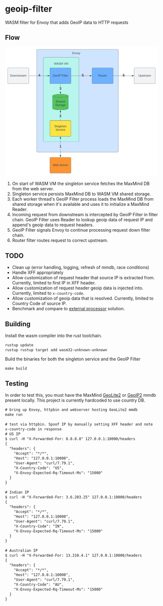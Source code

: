 # geoip-filter
WASM filter for Envoy that adds GeoIP data to HTTP requests

## Flow
![GeoIP Flow Diagram](./assets/geoip-flow.svg)

1. On start of WASM VM the singleton service fetches the MaxMind DB from the web server.
2. Singleton service persists MaxMind DB to WASM VM shared storage.
3. Each worker thread's GeoIP Filter process loads the MaxMind DB from shared storage when it's available and uses it to initialize a MaxMind Reader.
4. Incoming request from downstream is intercepted by GeoIP Filter in filter chain.  GeoIP Filter uses Reader to lookup geoip data of request IP and append's geoip data to request headers.
5. GeoIP Filter signals Envoy to continue processing request down filter chain.
6. Router filter routes request to correct upstream.

## TODO

* Clean up (error handling, logging, refresh of mmdb, race conditions)
* Handle XFF appropriately
* Allow customization of request header that source IP is extracted from. Currently, limited to first IP in XFF header.
* Allow customization of request header geoip data is injected into. Currently, limited to `x-country-code`.
* Allow customization of geoip data that is resolved. Currently, limited to Country Code of source IP.
* Benchmark and compare to [external processor](https://github.com/mburtless/geoip-processor) solution.

## Building

Install the wasm compiler into the rust toolchain.
```shell
rustup update
rustup rustup target add wasm32-unknown-unknown
```
Build the binaries for both the singleton service and the GeoIP Filter
```shell
make build
```

## Testing

In order to test this, you must have the MaxMind [GeoLite2](http://dev.maxmind.com/geoip/geoip2/geolite2/) or
[GeoIP2](http://www.maxmind.com/en/geolocation_landing) mmdb present locally.  This project is currently hardcoded 
to use country DB.

```shell
# bring up Envoy, httpbin and webserver hosting GeoLite2 mmdb
make run

# test via httpbin. Spoof IP by manually setting XFF header and note x-country-code in response
# US IP
$ curl -H "X-Forwarded-For: 8.8.8.8" 127.0.0.1:10000/headers
{
  "headers": {
    "Accept": "*/*",
    "Host": "127.0.0.1:10000",
    "User-Agent": "curl/7.79.1",
    "X-Country-Code": "US",
    "X-Envoy-Expected-Rq-Timeout-Ms": "15000"
  }
}

# Indian IP
$ curl -H "X-Forwarded-For: 3.6.203.25" 127.0.0.1:10000/headers
{
  "headers": {
    "Accept": "*/*",
    "Host": "127.0.0.1:10000",
    "User-Agent": "curl/7.79.1",
    "X-Country-Code": "IN",
    "X-Envoy-Expected-Rq-Timeout-Ms": "15000"
  }
}

# Australian IP
$ curl -H "X-Forwarded-For: 13.210.4.1" 127.0.0.1:10000/headers
{
  "headers": {
    "Accept": "*/*",
    "Host": "127.0.0.1:10000",
    "User-Agent": "curl/7.79.1",
    "X-Country-Code": "AU",
    "X-Envoy-Expected-Rq-Timeout-Ms": "15000"
  }
}
```

